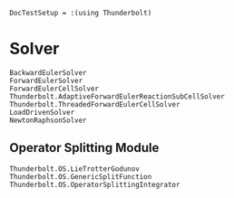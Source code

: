 ```@meta
DocTestSetup = :(using Thunderbolt)
```

# Solver

```@docs
BackwardEulerSolver
ForwardEulerSolver
ForwardEulerCellSolver
Thunderbolt.AdaptiveForwardEulerReactionSubCellSolver
Thunderbolt.ThreadedForwardEulerCellSolver
LoadDrivenSolver
NewtonRaphsonSolver
```

## Operator Splitting Module

```@docs
Thunderbolt.OS.LieTrotterGodunov
Thunderbolt.OS.GenericSplitFunction
Thunderbolt.OS.OperatorSplittingIntegrator
```
